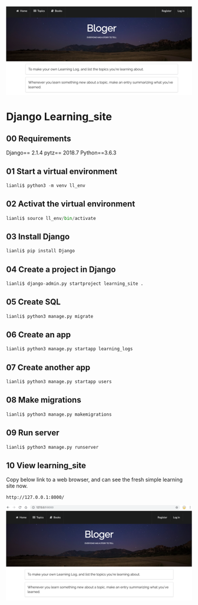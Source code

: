 
![learning_site-1](learning_site/learning_site-1.png)

# Django Learning_site

## 00 Requirements

Django== 2.1.4
pytz== 2018.7
Python==3.6.3

## 01 Start a virtual environment

```python
lianli$ python3 -m venv ll_env
```

## 02 Activat the virtual environment

```python
lianli$ source ll_env/bin/activate
```

## 03 Install Django

```python
lianli$ pip install Django
```

## 04 Create a project in Django

```python
lianli$ django-admin.py startproject learning_site .
```

## 05 Create SQL

```python
lianli$ python3 manage.py migrate
```

## 06 Create an app

```python
lianli$ python3 manage.py startapp learning_logs
```

## 07 Create another app

```python
lianli$ python3 manage.py startapp users
```

## 08 Make migrations

```python
lianli$ python3 manage.py makemigrations
```

## 09 Run server

```python
lianli$ python3 manage.py runserver
```

## 10 View learning_site

Copy below link to a web browser, and can see the fresh simple learning site now.

```
http://127.0.0.1:8000/
```

![learning_site](learning_site/learning_site-2.png)
